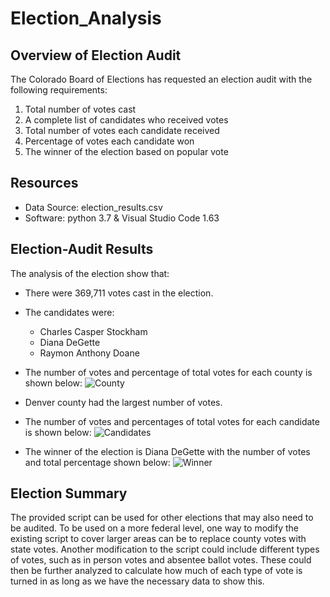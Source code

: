 # Election_Analysis

## Overview of Election Audit
The Colorado Board of Elections has requested an election audit with the following requirements:
1. Total number of votes cast
2. A complete list of candidates who received votes
3. Total number of votes each candidate received
4. Percentage of votes each candidate won
5. The winner of the election based on popular vote

## Resources
- Data Source: election_results.csv 
- Software: python 3.7 & Visual Studio Code 1.63

## Election-Audit Results
The analysis of the election show that:
- There were 369,711 votes cast in the election.
- The candidates were:
   - Charles Casper Stockham
   - Diana DeGette
   - Raymon Anthony Doane
- The number of votes and percentage of total votes for each county is shown below:
![County](https://user-images.githubusercontent.com/96352427/149861077-8f94045f-b813-44e7-b835-f3f634a6364b.PNG)

- Denver county had the largest number of votes.

- The number of votes and percentages of total votes for each candidate is shown below:
![Candidates](https://user-images.githubusercontent.com/96352427/149861097-454a3cd0-a139-4aaf-937c-3228f6bcc3b1.PNG)

- The winner of the election is Diana DeGette with the number of votes and total percentage shown below:
![Winner](https://user-images.githubusercontent.com/96352427/149861114-e1a70c33-b562-4ec5-abe9-ab79fd171d41.PNG)
   
## Election Summary
The provided script can be used for other elections that may also need to be audited.
To be used on a more federal level, one way to modify the existing script to cover larger areas can be to replace county votes with state votes. 
Another modification to the script could include different types of votes, such as in person votes and absentee ballot votes. 
These could then be further analyzed to calculate how much of each type of vote is turned in as long as we have the necessary data to show this.


